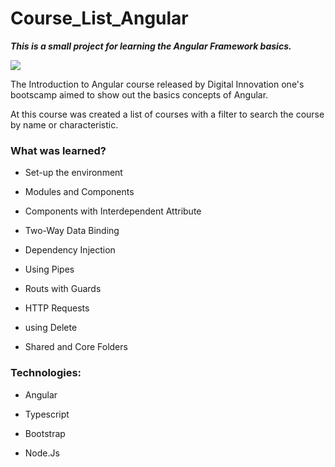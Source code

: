 # Course_List_Angular
***This is a small project for learning the Angular Framework basics.***

<img src="C:\Users\CAS\Desktop\Bootcamp\angular\courselist.png" style="zoom:100%;" />

The Introduction to Angular course released by Digital Innovation one's bootscamp aimed to show out the basics concepts of Angular.

At this course was created a list of courses with a filter to search  the course by name or characteristic.

### What was learned?

- Set-up the environment
- Modules and Components
- Components with Interdependent Attribute

- Two-Way Data Binding
- Dependency Injection
- Using Pipes
- Routs with Guards
- HTTP Requests
- using Delete
- Shared and Core Folders

### Technologies:

- Angular

- Typescript

- Bootstrap

- Node.Js

  